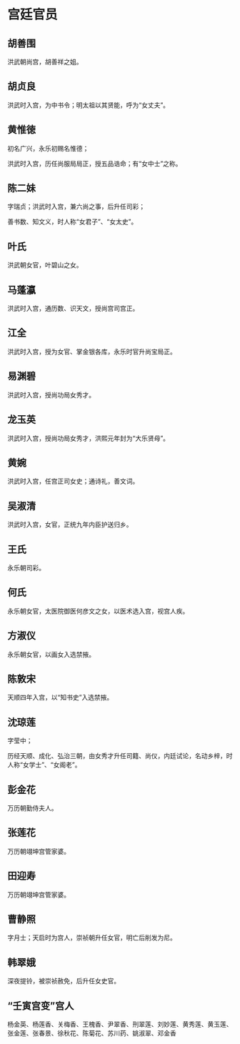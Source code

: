 # 宫廷官员

## 胡善围

洪武朝尚宫，胡善祥之姐。

## 胡贞良

洪武时入宫，为中书令；明太祖以其贤能，呼为“女丈夫”。

## 黄惟徳

初名广兴，永乐初赐名惟德；

洪武时入宫，历任尚服局局正，授五品诰命；有“女中士”之称。

## 陈二妹

字瑞贞；洪武时入宫，兼六尚之事，后升任司彩；

善书数、知文义，时人称“女君子”、“女太史”。

## 叶氏

洪武朝女官，叶碧山之女。

## 马蓬瀛

洪武时入宫，通历数、识天文，授尚宫司宫正。

## 江全

洪武时入宫，授为女官、掌金银各库，永乐时官升尚宝局正。

## 易渊碧

洪武时入宫，授尚功局女秀才。

## 龙玉英

洪武时入宫，授尚功局女秀才，洪熙元年封为“大乐贤母”。

## 黄婉

洪武时入宫，任宫正司女史；通诗礼，善文词。

## 吴淑清

洪武时入宫，女官，正统九年内臣护送归乡。

## 王氏

永乐朝司彩。

## 何氏

永乐朝女官，太医院御医何彦文之女，以医术选入宫，视宫人疾。

## 方淑仪

永乐朝女官，以画女入选禁掖。

## 陈敦宋

天顺四年入宫，以“知书史”入选禁掖。

## 沈琼莲

字莹中；

历经天顺、成化、弘治三朝，由女秀才升任司籍、尚仪，内廷试论，名动乡梓，时人称“女学士”、“女阁老”。

## 彭金花

万历朝勤侍夫人。

## 张莲花

万历朝翊坤宫管家婆。

## 田迎寿

万历朝翊坤宫管家婆。

## 曹静照

字月士；天启时为宫人，崇祯朝升任女官，明亡后削发为尼。

## 韩翠娥

深夜提铃，被崇祯赦免，后升任女史官。

## “壬寅宫变”宫人

杨金英、杨莲香、关梅香、王槐香、尹翠香、刑翠莲、刘妙莲、黄秀莲、黄玉莲、张金莲、张春景、徐秋花、陈菊花、苏川药、姚淑翠、邓金香
